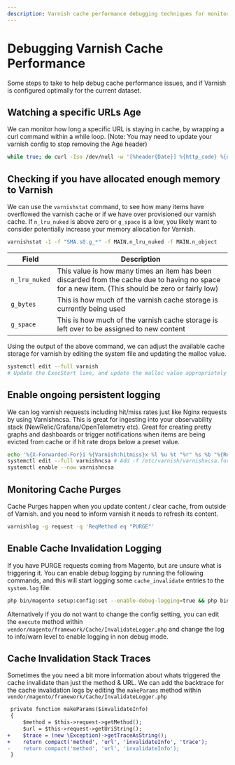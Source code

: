 ```yaml
---
description: Varnish cache performance debugging techniques for monitoring URL age, cache hits, and optimization strategies.
---
```

# Debugging Varnish Cache Performance

Some steps to take to help debug cache performance issues, and if Varnish is configured optimally for the current dataset.

## Watching a specific URLs Age
We can monitor how long a specific URL is staying in cache, by wrapping a curl command within a while loop. (Note: You may need to update your varnish config to stop removing the Age header)
```sh
while true; do curl -Iso /dev/null -w '[%header{Date}] %{http_code} %{url} %header{x-cache} %header{age}\n' https://example.com && sleep 1; done
```

## Checking if you have allocated enough memory to Varnish
We can use the `varnishstat` command, to see how many items have overflowed the varnish cache or if we have over provisioned our varnish cache. If `n_lru_nuked` is above zero or `g_space` is a low, you likely want to consider potentially increase your memory allocation for Varnish.
```sh
varnishstat -1 -f "SMA.s0.g_*" -f MAIN.n_lru_nuked -f MAIN.n_object
```
Field | Description
--- | ---
`n_lru_nuked` | This value is how many times an item has been discarded from the cache due to having no space for a new item. (This should be zero or fairly low)
`g_bytes` | This is how much of the varnish cache storage is currently being used
`g_space` | This is how much of the varnish cache storage is left over to be assigned to new content


Using the output of the above command, we can adjust the available cache storage for varnish by editing the system file and updating the malloc value.
```sh
systemctl edit --full varnish
# Update the ExecStart line, and update the malloc value appropriately
```


## Enable ongoing persistent logging
We can log varnish requests including hit/miss rates just like Nginx requests by using Varnishncsa. This is great for ingesting into your observability stack (NewRelic/Grafana/OpenTelemetry etc).
Great for creating pretty graphs and dashboards or trigger notifications when items are being evicted from cache or if hit rate drops below a preset value.
```sh
echo '%{X-Forwarded-For}i %{Varnish:hitmiss}x %l %u %t "%r" %s %b "%{Referer}i" "%{User-agent}i" %D' > /etc/varnish/varnishncsa.format
systemctl edit --full varnishncsa # Add -f /etc/varnish/varnishncsa.format to the end of ExecStart
systemctl enable --now varnishncsa
```

## Monitoring Cache Purges
Cache Purges happen when you update content / clear cache, from outside of Varnish. and you need to inform varnish it needs to refresh its content.

```sh
varnishlog -g request -q 'ReqMethod eq "PURGE"'
```

## Enable Cache Invalidation Logging
If you have PURGE requests coming from Magento, but are unsure what is triggering it. You can enable debug logging by running the following commands, and this will start logging some `cache_invalidate` entries to the `system.log` file.
```sh
php bin/magento setup:config:set --enable-debug-logging=true && php bin/magento cache:flush
```

Alternatively if you do not want to change the config setting, you can edit the `execute` method within `vendor/magento/framework/Cache/InvalidateLogger.php` and change the log to info/warn level to enable logging in non debug mode.

## Cache Invalidation Stack Traces
Sometimes the you need a bit more information about whats triggered the cache invalidate than just the method & URL.
We can add the backtrace for the cache invalidation logs by editing the `makeParams` method within `vendor/magento/framework/Cache/InvalidateLogger.php`
```diff
 private function makeParams($invalidateInfo)
 {
     $method = $this->request->getMethod();
     $url = $this->request->getUriString();
+    $trace = (new \Exception)->getTraceAsString();
+    return compact('method', 'url', 'invalidateInfo', 'trace');
-    return compact('method', 'url', 'invalidateInfo');
 }
```

